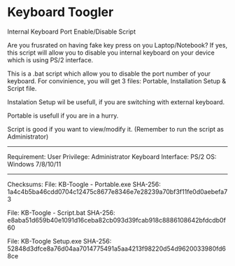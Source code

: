 # Keyboard Toogler
Internal Keyboard Port Enable/Disable Script

Are you frusrated on having fake key press on you Laptop/Notebook?
If yes, this script will allow you to disable you internal keyboard on your device which is using PS/2 interface.

This is a .bat script which allow you to disable the port number of your keyboard.
For convinience, you will get 3 files:
Portable, Installation Setup & Script file.

Instalation Setup wil be usefull, if you are switching with external keyboard.

Portable is usefull if you are in a hurry.

Script is good if you want to view/modify it. 
(Remember to run the script as Administrator)

_____________________________

Requirement:
User Privilege: Administrator
Keyboard Interface: PS/2
OS: Windows 7/8/10/11

_____________________________

Checksums:
File: KB-Toogle - Portable.exe
SHA-256: 1a4c4b5ba46cdd0704c12475c8677e8346e7e28239a70bf3f11fe0d0aebefa73

File: KB-Toogle - Script.bat
SHA-256: e8aba51d659b40e1091d16ceba82cb093d39fcab918c8886108642bfdcdb0f60

File: KB-Toogle Setup.exe
SHA-256: 52848d3dfce8a76d04aa7014775491a5aa4213f98220d54d9620033980fd68ce





